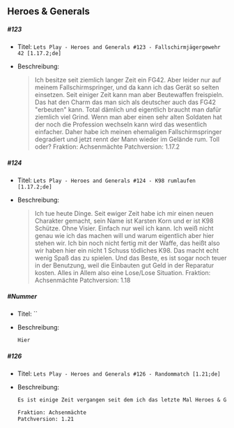 ## Heroes & Generals

##### #123
* Titel: `Lets Play - Heroes and Generals #123 - Fallschirmjägergewehr 42 [1.17.2;de]`

* Beschreibung: 

  >Ich besitze seit ziemlich langer Zeit ein FG42. Aber leider nur auf meinem Fallschirmspringer, und da kann ich das Gerät so selten einsetzen. Seit einiger Zeit kann man aber Beutewaffen freispieln. Das hat den Charm das man sich als deutscher auch das FG42 "erbeuten" kann. Total dämlich und eigentlich braucht man dafür ziemlich viel Grind. Wenn man aber einen sehr alten Soldaten hat der noch die Profession wechseln kann wird das wesentlich einfacher. Daher habe ich meinen ehemaligen Fallschirmspringer degradiert und jetzt rennt der Mann wieder im Gelände rum. Toll oder? Fraktion: Achsenmächte Patchversion: 1.17.2

##### #124

* Titel: `Lets Play - Heroes and Generals #124 - K98 rumlaufen [1.17.2;de]`

* Beschreibung:

  > Ich tue heute Dinge. Seit ewiger Zeit habe ich mir einen neuen Charakter gemacht, sein Name ist Karsten Korn und er ist K98 Schütze. Ohne Visier. Einfach nur weil ich kann. Ich weiß nicht genau wie ich das machen will und warum eigentlich aber hier stehen wir. Ich bin noch nicht fertig mit der Waffe, das heißt also wir haben hier ein nicht 1 Schuss tödliches K98. Das macht echt wenig Spaß das zu spielen. Und das Beste, es ist sogar noch teuer in der Benutzung, weil die Einbauten gut Geld in der Reparatur kosten. Alles in Allem also eine Lose/Lose Situation. Fraktion: Achsenmächte Patchversion: 1.18

##### #Nummer

* Titel: ``

* Beschreibung:

  ```markdown
  Hier
  ```

##### #126

* Titel: `Lets Play - Heroes and Generals #126 - Randommatch [1.21;de]`

* Beschreibung:

  ```markdown
  Es ist einige Zeit vergangen seit dem ich das letzte Mal Heroes & Generals gespielt habe. Ich muss zugeben das mir ein wenig die Zeit fehlt zwanzig Spiele gleichzeitig zu bedienen, aber da ich nunmal einen hochgespielten Account habe nutze ich den natürlich gelegentlich. Tatsächlich sind es hier sogar zwei Gefechte weil das Erste ein wenig kurz war. Die Schlachten waren ein wenig kurz, man könnte es sogar als Roflstomp bezeichnen.
  
  Fraktion: Achsenmächte
  Patchversion: 1.21
  ```